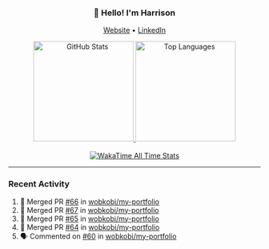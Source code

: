 <h3 align="center">👋 Hello! I'm Harrison</h3>

<p align="center">
  <a href="https://www.harrisonraynes.com/" target="_blank">Website</a> •
  <a href="https://www.linkedin.com/in/harrisonraynes/" target="_blank">LinkedIn</a>

<!-- Stats Cards -->
<div align="center">
  <!-- GitHub Stats Card -->
  <a href="https://github.com/wobkobi" target="_blank">
    <img height="200" src="https://github-readme-stats-wobkobis-projects.vercel.app/api?username=wobkobi&show_icons=true&theme=monokai-pro-spectrum" alt="GitHub Stats" />
  </a>
  <!-- Top Languages Card -->
  <a href="https://github.com/wobkobi" target="_blank">
    <img height="200" src="https://github-readme-stats-wobkobis-projects.vercel.app/api/top-langs/?username=wobkobi&layout=compact&langs_count=10&theme=monokai-pro-spectrum" alt="Top Languages" />
  </a>
  <br><br>
  <!-- WakaTime All Time Stats Card -->
  <a href="https://github.com/wobkobi" target="_blank">
    <img src="https://github-readme-stats-wobkobis-projects.vercel.app/api/wakatime?username=wobkobi&layout=compact&show_icons=true&custom_title=All%20Time%20Stats%20(WakaTime)&theme=monokai-pro-spectrum&hide=Other&langs_count=24" alt="WakaTime All Time Stats" />
  </a>
</div>

<hr />

### Recent Activity

<!--START_SECTION:activity-->
1. 🎉 Merged PR [#66](https://github.com/wobkobi/my-portfolio/pull/66) in [wobkobi/my-portfolio](https://github.com/wobkobi/my-portfolio)
2. 🎉 Merged PR [#67](https://github.com/wobkobi/my-portfolio/pull/67) in [wobkobi/my-portfolio](https://github.com/wobkobi/my-portfolio)
3. 🎉 Merged PR [#65](https://github.com/wobkobi/my-portfolio/pull/65) in [wobkobi/my-portfolio](https://github.com/wobkobi/my-portfolio)
4. 🎉 Merged PR [#64](https://github.com/wobkobi/my-portfolio/pull/64) in [wobkobi/my-portfolio](https://github.com/wobkobi/my-portfolio)
5. 🗣 Commented on [#60](https://github.com/wobkobi/my-portfolio/pull/60#issuecomment-2727758588) in [wobkobi/my-portfolio](https://github.com/wobkobi/my-portfolio)
<!--END_SECTION:activity-->
